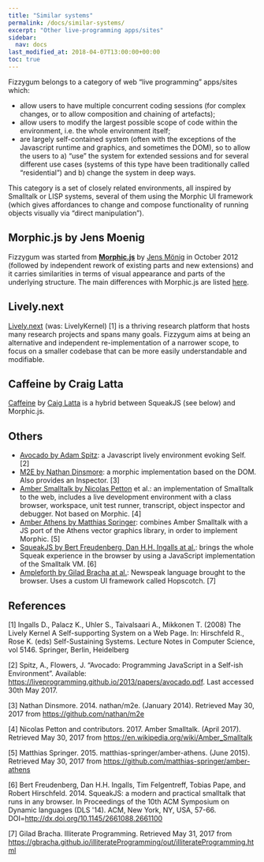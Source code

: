 ```yaml
---
title: "Similar systems"
permalink: /docs/similar-systems/
excerpt: "Other live-programming apps/sites"
sidebar:
  nav: docs
last_modified_at: 2018-04-07T13:00:00+00:00
toc: true
---
```



Fizzygum belongs to a category of web “live programming” apps/sites which:
* allow users to have multiple concurrent coding sessions (for complex changes, or to allow composition and chaining of artefacts);
* allow users to modify the largest possible scope of code within the environment, i.e. the whole environment itself;
* are largely self-contained system (often with the exceptions of the Javascript runtime and graphics, and sometimes the DOM), so to allow the users to a) “use” the system for extended sessions and for several different use cases (systems of this type have been traditionally called “residential”) and b) change the system in deep ways.

This category is a set of closely related environments, all inspired by Smalltalk or LISP systems, several of them using the Morphic UI framework (which gives affordances to change and compose functionality of running objects visually via “direct manipulation”).

## Morphic.js by Jens Moenig
Fizzygum was started from [**Morphic.js**](https://github.com/jmoenig/morphic.js/) by [Jens Mönig](https://github.com/jmoenig) in October 2012 (followed by independent rework of existing parts and new extensions) and it carries similarities in terms of visual appearance and parts of the underlying structure. The main differences with Morphic.js are listed [here](/docs/differences-with-morphicjs/).

## Lively.next
[Lively.next](https://lively-next.org/) (was: LivelyKernel) [1] is a thriving research platform that hosts many research projects and spans many goals. Fizzygum aims at being an alternative and independent re-implementation of a narrower scope, to focus on a smaller codebase that can be more easily understandable and modifiable.

## Caffeine by Craig Latta
[Caffeine](http://blackpagedigital.com/caffeine/) by [Caig Latta](https://github.com/ccrraaiigg) is a hybrid between SqueakJS (see below) and Morphic.js.

## Others
* [Avocado by Adam Spitz](https://liveprogramming.github.io/2013/papers/avocado.pdf): a Javascript lively environment evoking Self. [2]
* [M2E by Nathan Dinsmore](https://github.com/nathan/m2e): a morphic implementation based on the DOM. Also provides an Inspector. [3]
* [Amber Smalltalk by Nicolas Petton](https://en.wikipedia.org/wiki/Amber_Smalltalk) et al.: an implementation of Smalltalk to the web, includes a live development environment with a class browser, workspace, unit test runner, transcript, object inspector and debugger. Not based on Morphic. [4]
* [Amber Athens by Matthias Springer](https://github.com/matthias-springer/amber-athens): combines Amber Smalltalk with a JS port of the Athens vector graphics library, in order to implement Morphic. [5]
* [SqueakJS by Bert Freudenberg, Dan H.H. Ingalls at al.](http://dx.doi.org/10.1145/2661088.2661100): brings the whole Squeak experience in the browser by using a JavaScript implementation of the Smalltalk VM. [6]
* [Ampleforth by Gilad Bracha at al.](https://gbracha.github.io/illiterateProgramming/out/illiterateProgramming.html): Newspeak language brought to the browser. Uses a custom UI framework called Hopscotch. [7]

## References  

[1] Ingalls D., Palacz K., Uhler S., Taivalsaari A., Mikkonen T. (2008) The Lively Kernel A Self-supporting System on a Web Page. In: Hirschfeld R., Rose K. (eds) Self-Sustaining Systems. Lecture Notes in Computer Science, vol 5146. Springer, Berlin, Heidelberg  

[2] Spitz, A., Flowers, J. “Avocado: Programming JavaScript in a Self-ish Environment”. Available: https://liveprogramming.github.io/2013/papers/avocado.pdf. Last accessed 30th May 2017.  

[3] Nathan Dinsmore. 2014. nathan/m2e. (January 2014). Retrieved May 30, 2017 from https://github.com/nathan/m2e  

[4] Nicolas Petton and contributors. 2017. Amber Smalltalk. (April 2017). Retrieved May 30, 2017 from https://en.wikipedia.org/wiki/Amber_Smalltalk  

[5] Matthias Springer. 2015. matthias-springer/amber-athens. (June 2015). Retrieved May 30, 2017 from https://github.com/matthias-springer/amber-athens  

[6] Bert Freudenberg, Dan H.H. Ingalls, Tim Felgentreff, Tobias Pape, and Robert Hirschfeld. 2014. SqueakJS: a modern and practical smalltalk that runs in any browser. In Proceedings of the 10th ACM Symposium on Dynamic languages
(DLS '14). ACM, New York, NY, USA, 57-66. DOI=http://dx.doi.org/10.1145/2661088.2661100  

[7] Gilad Bracha. Illiterate Programming. Retrieved May 31, 2017 from
https://gbracha.github.io/illiterateProgramming/out/illiterateProgramming.html  

